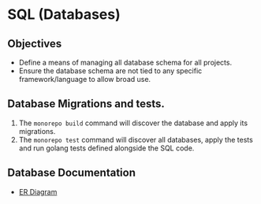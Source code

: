 SQL (Databases)
===============

## Objectives
* Define a means of managing all database schema for all projects.
* Ensure the database schema are not tied to any specific framework/language to allow broad use.

## Database Migrations and tests.
1. The `monorepo build` command will discover the database and apply its migrations.
2. The `monorepo test` command will discover all databases, apply the tests and run golang tests defined alongside
   the SQL code.

## Database Documentation
* [ER Diagram](trackerDb.er.diagram.md)